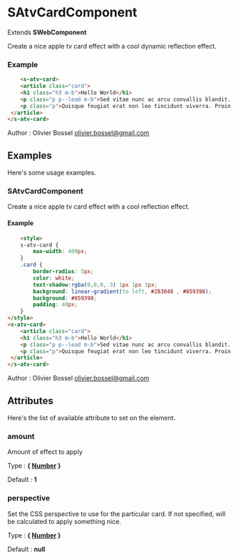 # SAtvCardComponent

Extends **SWebComponent**

Create a nice apple tv card effect with a cool dynamic reflection effect.

### Example
```html
	<s-atv-card>
	<article class="card">
 	<h1 class="h3 m-b">Hello World</h1>
 	<p class="p p--lead m-b">Sed vitae nunc ac arcu convallis blandit. Duis vel feugiat.</p>
 	<p class="p">Quisque feugiat erat non leo tincidunt viverra. Proin non massa quam. Nunc porta mauris at lectus lacinia congue. Suspendisse lorem turpis, euismod sed lectus sed, bibendum venenatis nunc. Duis at.</p>
 </article>
</s-atv-card>
```
Author : Olivier Bossel <olivier.bossel@gmail.com>



## Examples

Here's some usage examples.

### SAtvCardComponent

Create a nice apple tv card effect with a cool reflection effect.

#### Example
```html
	<style>
	s-atv-card {
 		max-width: 400px;
 	}
	.card {
		border-radius: 5px;
		color: white;
		text-shadow:rgba(0,0,0,.3) 1px 1px 3px;
		background: linear-gradient(to left, #283048 , #859398);
		background: #859398;
		padding: 40px;
	}
</style>
<s-atv-card>
	<article class="card">
 	<h1 class="h3 m-b">Hello World</h1>
 	<p class="p p--lead m-b">Sed vitae nunc ac arcu convallis blandit. Duis vel feugiat.</p>
 	<p class="p">Quisque feugiat erat non leo tincidunt viverra. Proin non massa quam. Nunc porta mauris at lectus lacinia congue. Suspendisse lorem turpis, euismod sed lectus sed, bibendum venenatis nunc. Duis at.</p>
 </article>
</s-atv-card>
```
Author : Olivier Bossel <olivier.bossel@gmail.com>


## Attributes

Here's the list of available attribute to set on the element.

### amount

Amount of effect to apply

Type : **{ [Number](https://developer.mozilla.org/fr/docs/Web/JavaScript/Reference/Objets_globaux/Number) }**

Default : **1**


### perspective

Set the CSS perspective to use for the particular card.
If not specified, will be calculated to apply something nice.

Type : **{ [Number](https://developer.mozilla.org/fr/docs/Web/JavaScript/Reference/Objets_globaux/Number) }**

Default : **null**